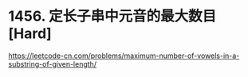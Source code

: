 # 1456. 定长子串中元音的最大数目 [Hard]

<https://leetcode-cn.com/problems/maximum-number-of-vowels-in-a-substring-of-given-length/>
